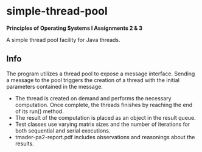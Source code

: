 # simple-thread-pool

**Principles of Operating Systems I Assignments 2 & 3**

A simple thread pool facility for Java threads.

## Info
The program utilizes a thread pool to expose a message interface. Sending a message to the pool triggers the creation of a thread with the initial parameters contained in the message.

* The thread is created on demand and performs the necessary computation. Once complete, the threads finishes by reaching the end of its run() method.
* The result of the computation is placed as an object in the result queue.
* Test classes use varying matrix sizes and the number of iterations for both sequential and serial executions.
* tmader-pa2-report.pdf includes observations and reasonings about the results.
